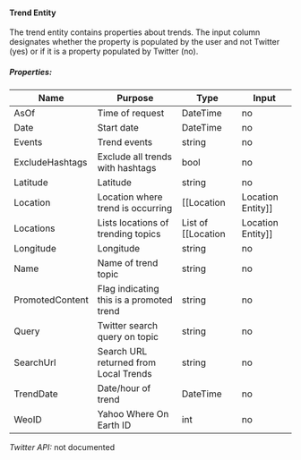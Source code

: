 #### Trend Entity

The trend entity contains properties about trends. The input column designates whether the property is populated by the user and not Twitter (yes) or if it is a property populated by Twitter (no).

##### Properties:

| Name | Purpose | Type | Input |
|------|---------|------|-------|
| AsOf | Time of request | DateTime | no |
| Date | Start date | DateTime | no |
| Events | Trend events | string | no |
| ExcludeHashtags | Exclude all trends with hashtags | bool | no |
| Latitude | Latitude | string | no |
| Location | Location where trend is occurring | [[Location|Location Entity]] | no |
| Locations | Lists locations of trending topics | List of [[Location|Location Entity]] | no |
| Longitude | Longitude | string | no |
| Name | Name of trend topic | string | no |
| PromotedContent | Flag indicating this is a promoted trend | string | no |
| Query | Twitter search query on topic | string | no |
| SearchUrl | Search URL returned from Local Trends | string | no |
| TrendDate | Date/hour of trend | DateTime | no |
| WeoID | Yahoo Where On Earth ID | int | no |

*Twitter API:* not documented